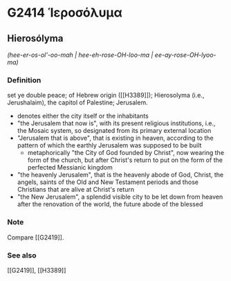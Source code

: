 # G2414 Ἱεροσόλυμα

## Hierosólyma

_(hee-er-os-ol'-oo-mah | hee-eh-rose-OH-loo-ma | ee-ay-rose-OH-lyoo-ma)_

### Definition

set ye double peace; of Hebrew origin ([[H3389]]); Hierosolyma (i.e., Jerushalaim), the capitol of Palestine; Jerusalem.

- denotes either the city itself or the inhabitants
- &quot;the Jerusalem that now is&quot;, with its present religious institutions, i.e., the Mosaic system, so designated from its primary external location
- &quot;Jerusalem that is above&quot;, that is existing in heaven, according to the pattern of which the earthly Jerusalem was supposed to be built
  - metaphorically &quot;the City of God founded by Christ&quot;, now wearing the form of the church, but after Christ's return to put on the form of the perfected Messianic kingdom
- &quot;the heavenly Jerusalem&quot;, that is the heavenly abode of God, Christ, the angels, saints of the Old and New Testament periods and those Christians that are alive at Christ's return
- &quot;the New Jerusalem&quot;, a splendid visible city to be let down from heaven after the renovation of the world, the future abode of the blessed

### Note

Compare [[G2419]].

### See also

[[G2419]], [[H3389]]

